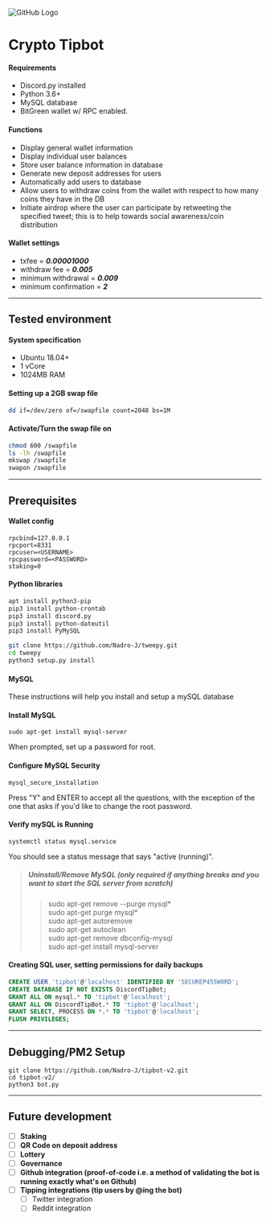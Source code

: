 ![GitHub Logo](https://i.imgur.com/TJGzhQo.png)
# Crypto Tipbot
#### Requirements
* Discord.py installed
* Python 3.6+
* MySQL database
* BitGreen wallet w/ RPC enabled.

#### Functions
* Display general wallet information
* Display individual user balances
* Store user balance information in database
* Generate new deposit addresses for users
* Automatically add users to database
* Allow users to withdraw coins from the wallet with respect to how many coins they have in the DB
* Initiate airdrop where the user can participate by retweeting the specified tweet; this is to help towards social awareness/coin distribution

#### Wallet settings
* txfee = **_0.00001000_**
* withdraw fee = **_0.005_**
* minimum withdrawal = **_0.009_**
* minimum confirmation = **_2_**

---

## Tested environment 
#### System specification
* Ubuntu 18.04+
* 1 vCore
* 1024MB RAM
#### Setting up a 2GB swap file
```sh
dd if=/dev/zero of=/swapfile count=2048 bs=1M
```
#### Activate/Turn the swap file on
```sh
chmod 600 /swapfile
ls -lh /swapfile
mkswap /swapfile
swapon /swapfile
```

---

## Prerequisites
#### Wallet config
```
rpcbind=127.0.0.1
rpcport=8331
rpcuser=<USERNAME>
rpcpassword=<PASSWORD>
staking=0
```

#### Python libraries
```sh
apt install python3-pip  
pip3 install python-crontab  
pip3 install discord.py  
pip3 install python-dateutil  
pip3 install PyMySQL

git clone https://github.com/Nadro-J/tweepy.git
cd tweepy
python3 setup.py install
```

#### MySQL
These instructions will help you install and setup a mySQL database
#### Install MySQL
```
sudo apt-get install mysql-server
```
When prompted, set up a password for root.

#### Configure MySQL Security
```
mysql_secure_installation
```
Press "Y" and ENTER to accept all the questions, with the exception of the one that asks if you'd like to change the root password.

#### Verify mySQL is Running
```
systemctl status mysql.service
```
You should see a status message that says "active (running)".

> ##### Uninstall/Remove MySQL _(only required if anything breaks and you want to start the SQL server from scratch)_
>> sudo apt-get remove --purge mysql*  
sudo apt-get purge mysql*  
sudo apt-get autoremove  
sudo apt-get autoclean  
sudo apt-get remove dbconfig-mysql  
sudo apt-get install mysql-server  

#### Creating SQL user, setting permissions for daily backups
```sql
CREATE USER 'tipbot'@'localhost' IDENTIFIED BY 'SECUREP455W0RD';
CREATE DATABASE IF NOT EXISTS DiscordTipBot;
GRANT ALL ON mysql.* TO 'tipbot'@'localhost';
GRANT ALL ON DiscordTipBot.* TO 'tipbot'@'localhost';
GRANT SELECT, PROCESS ON *.* TO 'tipbot'@'localhost';
FLUSH PRIVILEGES;
```

---

## Debugging/PM2 Setup
```
git clone https://github.com/Nadro-J/tipbot-v2.git
cd tipbot-v2/
python3 bot.py
```

---

## Future development
- [ ] **Staking**
- [ ] **QR Code on deposit address**
- [ ] **Lottery**
- [ ] **Governance**
- [ ] **Github integration (proof-of-code i.e. a method of validating the bot is running exactly what's on Github)**
- [ ] **Tipping integrations (tip users by @ing the bot)**
    - [ ] Twitter integration
    - [ ] Reddit integration